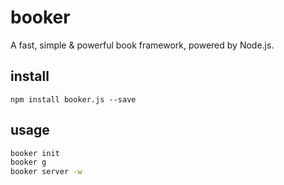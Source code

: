 # booker

A fast, simple & powerful book framework, powered by Node.js.

## install

```node
npm install booker.js --save
```


## usage

```bash
booker init
booker g
booker server -w
```
